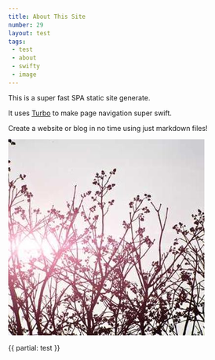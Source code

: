 ```yaml
---
title: About This Site
number: 29
layout: test
tags: 
 - test
 - about
 - swifty
 - image
---
```


This is a super fast SPA static site generate.

It uses [Turbo](https://turbo.hotwired.dev) to make page navigation super swift.

Create a website or blog in no time using just markdown files!

![Relaxing plants](/images/test.jpg)

{{ partial: test }}